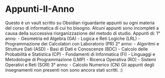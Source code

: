 # Appunti-II-Anno
Questo è un vault scritto su Obsidian riguardante appunti su ogni materia del corso di informatica di cui ho bisogno. Alcuni appunti sono incompleti a causa della successiva riorganizzazione del metodo di studio.
Appunti di:
1° anno:
	- Geometria ed Algebra (GA)
	- Logica e Reti Logiche (LRL)
	- Programmazione dei Calcolatori con Laboratorio (PR)
2° anno:
	- Algoritmi e Strutture Dati (ASD)
	- Basi di Dati e Conoscenze (BDC)
	- Calcolo delle Probabilità e Statistica (CP)
	- Fondamenti di Informatica (FI)
	- Linguaggi e Metodologie di Programmazione (LMP)
	- Ricerca Operativa (RO)
	- Sistemi Operativi e Reti (SOR)
3° anno:
	- Calcolo Numerico (CN)
Gli appunti degli insegnamenti non presenti non sono ancora stati scritti.
:)
